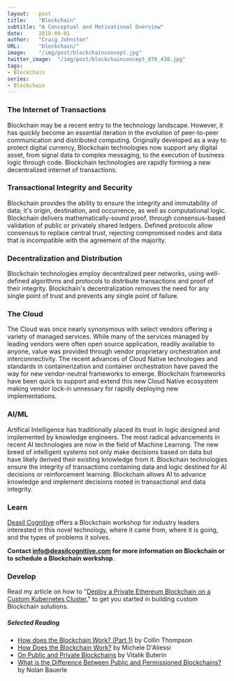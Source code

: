 ```yaml
---
layout:   post
title:    "Blockchain"
subtitle: "A Conceptual and Motivational Overview"
date:     2018-09-01
author:   "Craig Johnston"
URL:      "blockchain/"
image:    "/img/post/blockchainconcept.jpg"
twitter_image:  "/img/post/blockchainconcept_876_438.jpg"
tags:
- Blockchain
series:
- Blockchain
---
```


### The Internet of Transactions
Blockchain may be a recent entry to the technology landscape. However, it has quickly become an essential iteration in the evolution of peer-to-peer communication and distributed computing. Originally developed as a way to protect digital currency, Blockchain technologies now support any digital asset, from signal data to complex messaging, to the execution of business logic through code. Blockchain technologies are rapidly forming a new decentralized internet of transactions.

### Transactional Integrity and Security
Blockchain provides the ability to ensure the integrity and immutability of data; it's origin, destination, and occurrence, as well as computational logic.  Blockchain delivers mathematically-sound proof, through consensus-based validation of public or privately shared ledgers. Defined protocols allow consensus to replace central trust, rejecting compromised nodes and data that is incompatible with the agreement of the majority.

### Decentralization and Distribution
Blockchain technologies employ decentralized peer networks, using well-defined algorithms and protocols to distribute transactions and proof of their integrity. Blockchain's decentralization removes the need for any single point of trust and prevents any single point of failure.

### The Cloud
The Cloud was once nearly synonymous with select vendors offering a variety of managed services. While many of the services managed by leading vendors were often open source application, readily available to anyone, value was provided through vendor proprietary orchestration and interconnectivity. The recent advances of Cloud Native technologies and standards in containerization and container orchestration have paved the way for new vendor-neutral frameworks to emerge. Blockchain frameworks have been quick to support and extend this new Cloud Native ecosystem making vendor lock-in unnessary for rapidly deploying new implementations.

### AI/ML
Artifical Intelligence has traditionally placed its trust in logic designed and implemented by knowledge engineers. The most radical advancements in recent AI technologies are now in the field of Machine Learning. The new breed of intelligent systems not only make decisions based on data but have likely derived their existing knowledge from it. Blockchain technologies ensure the integrity of transactions containing data and logic destined for AI decisions or reinforcement learning. Blockchain allows AI to advance knowledge and implement decisions rooted in transactional and data integrity.

### Learn

[Deasil Cognitive] offers a Blockchain workshop for industry leaders interested in this novel technology, where it came from, where it is going, and the types of problems it solves.

**Contact <a href="mailto:info@deasilcognitive.com">info@deasilcognitive.com</a> for more information on Blockchain or to schedule a Blockchain workshop.**

### Develop

Read my article on how to "[Deploy a Private Ethereum Blockchain on a Custom Kubernetes Cluster.](https://imti.co/ethereum-kubernetes/)" to get you started in building custom Blockchain solutions.



##### Selected Reading
- [How does the Blockchain Work? (Part 1)](https://medium.com/blockchain-review/how-does-the-blockchain-work-for-dummies-explained-simply-9f94d386e093) by Collin Thompson
- [How Does the Blockchain Work?](https://medium.com/s/story/how-does-the-blockchain-work-98c8cd01d2ae) by Michele D'Aliessi
- [On Public and Private Blockchains](https://blog.ethereum.org/2015/08/07/on-public-and-private-blockchains/) by Vitalik Buterin
- [What is the Difference Between Public and Permissioned Blockchains?](https://www.coindesk.com/information/what-is-the-difference-between-open-and-permissioned-blockchains/) by Nolan Bauerle


[Deasil Cognitive]:https://deasilcognitive.com/
